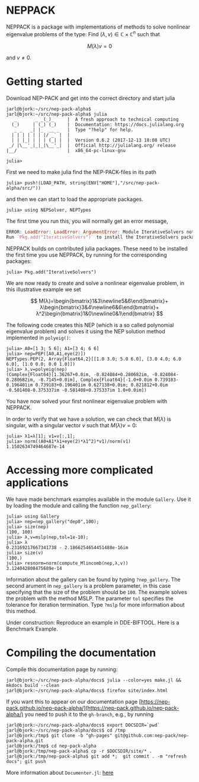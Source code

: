 
<a id='NEPPACK-1'></a>

# NEPPACK


NEPPACK is a package with implementations of methods to solve nonlinear eigenvalue problems of the type: Find $(λ,v)\in\mathbb{C}\times\mathbb{C}^n$ such that


$$
M(λ)v=0
$$


and $v\neq 0$. 


<a id='Getting-started-1'></a>

# Getting started


Download NEP-PACK and get into the correct directory and start julia


```
jarl@bjork:~/src/nep-pack-alpha$
jarl@bjork:~/src/nep-pack-alpha$ julia
   _       _ _(_)_     |  A fresh approach to technical computing
  (_)     | (_) (_)    |  Documentation: https://docs.julialang.org
   _ _   _| |_  __ _   |  Type "?help" for help.
  | | | | | | |/ _` |  |
  | | |_| | | | (_| |  |  Version 0.6.2 (2017-12-13 18:08 UTC)
 _/ |\__'_|_|_|\__'_|  |  Official http://julialang.org/ release
|__/                   |  x86_64-pc-linux-gnu

julia> 
```


First we need to make julia find the NEP-PACK-files in its path


```julia-repl
julia> push!(LOAD_PATH, string(ENV["HOME"],"/src/nep-pack-alpha/src/"))
```


and then we can start to load the appropriate packages. 


```julia-repl
julia> using NEPSolver, NEPTypes
```


The first time you run this, you will normally get an error message,


```julia
ERROR: LoadError: LoadError: ArgumentError: Module IterativeSolvers not found in current path.
Run `Pkg.add("IterativeSolvers")` to install the IterativeSolvers package.
```


NEPPACK builds on contributed julia packages. These need to be installed the first time you use NEPPACK, by running for the corresponding packages:


```julia-repl
julia> Pkg.add("IterativeSolvers")
```


We are now ready to create and solve a nonlinear eigenvalue problem, in this illustrative example we set


$$
M(λ)=\begin{bmatrix}1&3\newline5&6\end{bmatrix}+
λ\begin{bmatrix}3&4\newline6&6\end{bmatrix}+
λ^2\begin{bmatrix}1&0\newline0&1\end{bmatrix}
$$


The following code creates this NEP (which is a so called polynomial eigenvalue problem) and solves it using the NEP solution method implemented in `polyeig()`:


```julia-repl
julia> A0=[1 3; 5 6]; A1=[3 4; 6 6]
julia> nep=PEP([A0,A1,eye(2)])
NEPTypes.PEP(2, Array{Float64,2}[[1.0 3.0; 5.0 6.0], [3.0 4.0; 6.0 6.0], [1.0 0.0; 0.0 1.0]])
julia> λ,v=polyeig(nep)
(Complex{Float64}[1.36267+0.0im, -0.824084+0.280682im, -0.824084-0.280682im, -8.7145+0.0im], Complex{Float64}[-1.0+0.0im 0.739183-0.196401im 0.739183+0.196401im 0.627138+0.0im; 0.821812+0.0im -0.501408-0.375337im -0.501408+0.375337im 1.0+0.0im])
```


You have now solved your first nonlinear eigenvalue problem with NEPPACK. 


In order to verify that we have a solution, we can check that  $M(λ)$ is singular, with a singular vector $v$ such that $M(λ)v=0$:


```julia-repl
julia> λ1=λ[1]; v1=v[:,1];
julia> norm((A0+A1*λ1+eye(2)*λ1^2)*v1)/norm(v1)
1.1502634749464687e-14
```


<a id='Accessing-more-complicated-applications-1'></a>

# Accessing more complicated applications


We have made benchmark examples available in the module `Gallery`. Use it by loading the module and calling the function `nep_gallery`:


```julia-repl
julia> using Gallery
julia> nep=nep_gallery("dep0",100);
julia> size(nep)
(100, 100)
julia> λ,v=mslp(nep,tol=1e-10);
julia> λ
0.23169217667341738 - 2.1866254654451488e-16im
julia> size(v)
(100,)
julia> resnorm=norm(compute_Mlincomb(nep,λ,v))
3.124042808475689e-14
```


Information about the gallery can be found by typing `?nep_gallery`. The second arument in `nep_gallery` is a problem parameter, in this case specifying that the  size of the problem should be `100`. The example solves the problem with the method MSLP. The parameter `tol` specifies the tolerance for iteration termination. Type `?mslp` for more information about this method.


Under construction: Reproduce an example in DDE-BIFTOOL. Here is a Benchmark Example. 


<a id='Compiling-the-documentation-1'></a>

# Compiling the documentation


Compile this documentation page by running:


```
jarl@bjork:~/src/nep-pack-alpha/docs$ julia --color=yes make.jl &&  mkdocs build --clean
jarl@bjork:~/src/nep-pack-alpha/docs$ firefox site/index.html
```


If you want this to appear on our documentation page [https://nep-pack.github.io/nep-pack-alpha/](https://nep-pack.github.io/nep-pack-alpha/) you need to push it to the `gh-branch`, e.g.,  by running


```
jarl@bjork:~/src/nep-pack-alpha/docs$ export DOCSDIR=`pwd`
jarl@bjork:~/src/nep-pack-alpha/docs$ cd /tmp
jarl@bjork:/tmp$ git clone -b "gh-pages" git@github.com:nep-pack/nep-pack-alpha.git
jarl@bjork:/tmp$ cd nep-pack-alpha
jarl@bjork:/tmp/nep-pack-alpha$ cp -r $DOCSDIR/site/* .
jarl@bjork:/tmp/nep-pack-alpha$ git add *;  git commit . -m "refresh docs"; git push
```


More information about `Documenter.jl`: [here](https://juliadocs.github.io/Documenter.jl/v0.1.3/man/guide/#Package-Guide-1)

